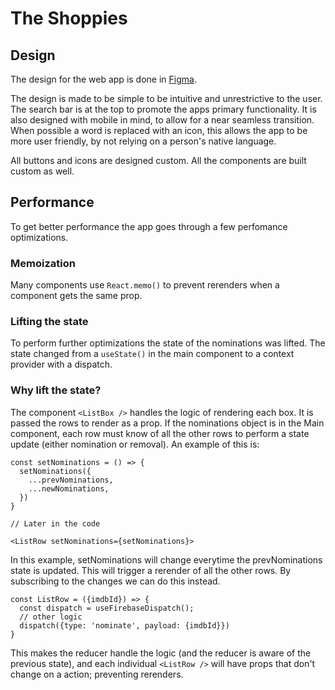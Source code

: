 # The Shoppies

## Design
The design for the web app is done in [Figma](https://www.figma.com/file/9Ov5HPPh6w6iuFjbSLPNHB/Shopify-Front-end-Challenge-2021). 

The design is made to be simple to be intuitive and unrestrictive to the user. The search bar is at the top to promote the apps primary functionality. It is also designed with mobile in mind, to allow for a near seamless transition. When possible a word is replaced with an icon, this allows the app to be more user friendly, by not relying on a person's native language.

All buttons and icons are designed custom. All the components are built custom as well. 

## Performance
To get better performance the app goes through a few perfomance optimizations.

### Memoization
Many components use `React.memo()` to prevent rerenders when a component gets the same prop.

### Lifting the state
To perform further optimizations the state of the nominations was lifted. The state changed from a `useState()` in the main component to a context provider with a dispatch.

### Why lift the state?
The component `<ListBox />` handles the logic of rendering each box. It is passed the rows to render as a prop. If the nominations object is in the Main component, each row must know of all the other rows to perform a state update (either nomination or removal). An example of this is:

``` JS
const setNominations = () => {
  setNominations({
    ...prevNominations,
    ...newNominations,
  })
}

// Later in the code

<ListRow setNominations={setNominations}>
```
In this example, setNominations will change everytime the prevNominations state is updated. This will trigger a rerender of all the other rows. By subscribing to the changes we can do this instead.

```JS
const ListRow = ({imdbId}) => {
  const dispatch = useFirebaseDispatch();
  // other logic
  dispatch({type: 'nominate', payload: {imdbId}})
}
```

This makes the reducer handle the logic (and the reducer is aware of the previous state), and each individual `<ListRow />` will have props that don't change on a action; preventing rerenders.